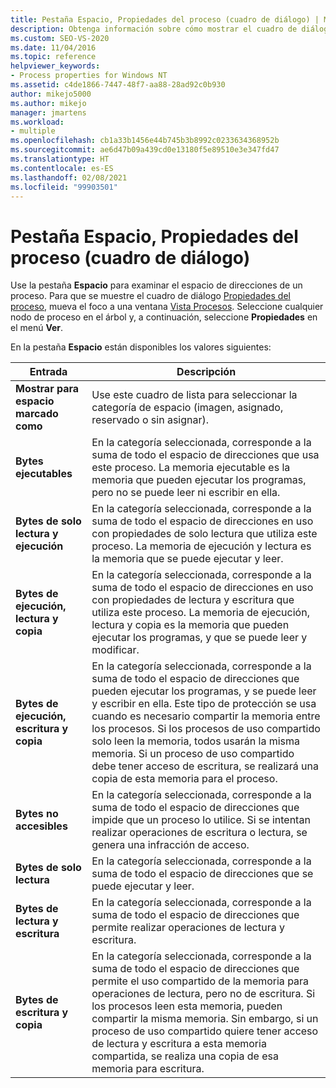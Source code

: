 ```yaml
---
title: Pestaña Espacio, Propiedades del proceso (cuadro de diálogo) | Microsoft Docs
description: Obtenga información sobre cómo mostrar el cuadro de diálogo Propiedades del proceso en Spy++ durante la depuración. Revise la configuración que está disponible en la pestaña Espacio.
ms.custom: SEO-VS-2020
ms.date: 11/04/2016
ms.topic: reference
helpviewer_keywords:
- Process properties for Windows NT
ms.assetid: c4de1866-7447-48f7-aa88-28ad92c0b930
author: mikejo5000
ms.author: mikejo
manager: jmartens
ms.workload:
- multiple
ms.openlocfilehash: cb1a33b1456e44b745b3b8992c0233634368952b
ms.sourcegitcommit: ae6d47b09a439cd0e13180f5e89510e3e347fd47
ms.translationtype: HT
ms.contentlocale: es-ES
ms.lasthandoff: 02/08/2021
ms.locfileid: "99903501"
---
```

# <a name="space-tab-process-properties-dialog-box"></a>Pestaña Espacio, Propiedades del proceso (cuadro de diálogo)
Use la pestaña **Espacio** para examinar el espacio de direcciones de un proceso. Para que se muestre el cuadro de diálogo [Propiedades del proceso](../debugger/process-properties-dialog-box.md), mueva el foco a una ventana [Vista Procesos](../debugger/processes-view.md). Seleccione cualquier nodo de proceso en el árbol y, a continuación, seleccione **Propiedades** en el menú **Ver**.

 En la pestaña **Espacio** están disponibles los valores siguientes:

|Entrada|Descripción|
|-----------|-----------------|
|**Mostrar para espacio marcado como**|Use este cuadro de lista para seleccionar la categoría de espacio (imagen, asignado, reservado o sin asignar).|
|**Bytes ejecutables**|En la categoría seleccionada, corresponde a la suma de todo el espacio de direcciones que usa este proceso. La memoria ejecutable es la memoria que pueden ejecutar los programas, pero no se puede leer ni escribir en ella.|
|**Bytes de solo lectura y ejecución**|En la categoría seleccionada, corresponde a la suma de todo el espacio de direcciones en uso con propiedades de solo lectura que utiliza este proceso. La memoria de ejecución y lectura es la memoria que se puede ejecutar y leer.|
|**Bytes de ejecución, lectura y copia**|En la categoría seleccionada, corresponde a la suma de todo el espacio de direcciones en uso con propiedades de lectura y escritura que utiliza este proceso. La memoria de ejecución, lectura y copia es la memoria que pueden ejecutar los programas, y que se puede leer y modificar.|
|**Bytes de ejecución, escritura y copia**|En la categoría seleccionada, corresponde a la suma de todo el espacio de direcciones que pueden ejecutar los programas, y se puede leer y escribir en ella. Este tipo de protección se usa cuando es necesario compartir la memoria entre los procesos. Si los procesos de uso compartido solo leen la memoria, todos usarán la misma memoria. Si un proceso de uso compartido debe tener acceso de escritura, se realizará una copia de esta memoria para el proceso.|
|**Bytes no accesibles**|En la categoría seleccionada, corresponde a la suma de todo el espacio de direcciones que impide que un proceso lo utilice. Si se intentan realizar operaciones de escritura o lectura, se genera una infracción de acceso.|
|**Bytes de solo lectura**|En la categoría seleccionada, corresponde a la suma de todo el espacio de direcciones que se puede ejecutar y leer.|
|**Bytes de lectura y escritura**|En la categoría seleccionada, corresponde a la suma de todo el espacio de direcciones que permite realizar operaciones de lectura y escritura.|
|**Bytes de escritura y copia**|En la categoría seleccionada, corresponde a la suma de todo el espacio de direcciones que permite el uso compartido de la memoria para operaciones de lectura, pero no de escritura. Si los procesos leen esta memoria, pueden compartir la misma memoria. Sin embargo, si un proceso de uso compartido quiere tener acceso de lectura y escritura a esta memoria compartida, se realiza una copia de esa memoria para escritura.|